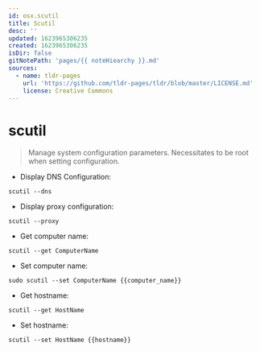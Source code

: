 ```yaml
---
id: osx.scutil
title: Scutil
desc: ''
updated: 1623965306235
created: 1623965306235
isDir: false
gitNotePath: 'pages/{{ noteHiearchy }}.md'
sources:
  - name: tldr-pages
    url: 'https://github.com/tldr-pages/tldr/blob/master/LICENSE.md'
    license: Creative Commons
---
```

# scutil

> Manage system configuration parameters.
> Necessitates to be root when setting configuration.

- Display DNS Configuration:

`scutil --dns`

- Display proxy configuration:

`scutil --proxy`

- Get computer name:

`scutil --get ComputerName`

- Set computer name:

`sudo scutil --set ComputerName {{computer_name}}`

- Get hostname:

`scutil --get HostName`

- Set hostname:

`scutil --set HostName {{hostname}}`


